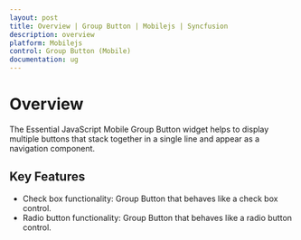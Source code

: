 ```yaml
---
layout: post
title: Overview | Group Button | Mobilejs | Syncfusion
description: overview
platform: Mobilejs
control: Group Button (Mobile)
documentation: ug
---
```


# Overview

The Essential JavaScript Mobile Group Button widget helps to display multiple buttons that stack together in a single line and appear as a navigation component.

## Key Features

* Check box functionality: Group Button that behaves like a check box control.
* Radio button functionality: Group Button that behaves like a radio button control.



